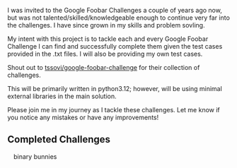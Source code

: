 I was invited to the Google Foobar Challenges a couple of years ago now, but was not talented/skilled/knowledgeable enough to continue very far into the challenges. I have since grown in my skills and problem sovling.

My intent with this project is to tackle each and every Google Foobar Challenge I can find and successfully complete them given the test cases provided in the .txt files. I will also be providing my own test cases.

Shout out to [tssovi/google-foobar-challenge](https://github.com/tssovi/google-foobar-challenge) for their collection of challenges.

This will be primarily written in python3.12; however, will be using minimal external libraries in the main solution.

Please join me in my journey as I tackle these challenges. Let me know if you notice any mistakes or have any improvements!



## Completed Challenges
&emsp;binary bunnies
